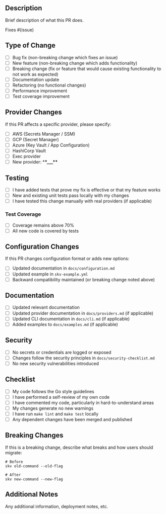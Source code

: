 ## Description

Brief description of what this PR does.

Fixes #(issue)

## Type of Change

- [ ] Bug fix (non-breaking change which fixes an issue)
- [ ] New feature (non-breaking change which adds functionality)
- [ ] Breaking change (fix or feature that would cause existing functionality to not work as expected)
- [ ] Documentation update
- [ ] Refactoring (no functional changes)
- [ ] Performance improvement
- [ ] Test coverage improvement

## Provider Changes

If this PR affects a specific provider, please specify:

- [ ] AWS (Secrets Manager / SSM)
- [ ] GCP (Secret Manager)
- [ ] Azure (Key Vault / App Configuration)
- [ ] HashiCorp Vault
- [ ] Exec provider
- [ ] New provider: \***\*\_\_\_\*\***

## Testing

- [ ] I have added tests that prove my fix is effective or that my feature works
- [ ] New and existing unit tests pass locally with my changes
- [ ] I have tested this change manually with real providers (if applicable)

### Test Coverage

- [ ] Coverage remains above 70%
- [ ] All new code is covered by tests

## Configuration Changes

If this PR changes configuration format or adds new options:

- [ ] Updated documentation in `docs/configuration.md`
- [ ] Updated example in `skv-example.yml`
- [ ] Backward compatibility maintained (or breaking change noted above)

## Documentation

- [ ] Updated relevant documentation
- [ ] Updated provider documentation in `docs/providers.md` (if applicable)
- [ ] Updated CLI documentation in `docs/cli.md` (if applicable)
- [ ] Added examples to `docs/examples.md` (if applicable)

## Security

- [ ] No secrets or credentials are logged or exposed
- [ ] Changes follow the security principles in `docs/security-checklist.md`
- [ ] No new security vulnerabilities introduced

## Checklist

- [ ] My code follows the Go style guidelines
- [ ] I have performed a self-review of my own code
- [ ] I have commented my code, particularly in hard-to-understand areas
- [ ] My changes generate no new warnings
- [ ] I have run `make lint` and `make test` locally
- [ ] Any dependent changes have been merged and published

## Breaking Changes

If this is a breaking change, describe what breaks and how users should migrate:

```
# Before
skv old-command --old-flag

# After
skv new-command --new-flag
```

## Additional Notes

Any additional information, deployment notes, etc.
